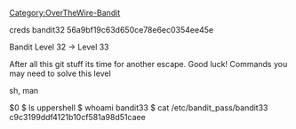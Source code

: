 [Category:OverTheWire-Bandit](/Category:OverTheWire-Bandit "wikilink")

creds bandit32 56a9bf19c63d650ce78e6ec0354ee45e

Bandit Level 32 → Level 33

After all this git stuff its time for another escape. Good luck\!
Commands you may need to solve this level

sh, man

$0 $ ls uppershell $ whoami bandit33 $ cat /etc/bandit_pass/bandit33
c9c3199ddf4121b10cf581a98d51caee